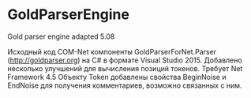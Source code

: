 # GoldParserEngine
 Gold parser engine adapted 5.08 
 
Исходный код COM-Net компоненты GoldParserForNet.Parser (http://goldparser.org) на C# в формате Visual Studio 2015. Добавлено несколько улучшений для вычисления позиций токенов. Требует Net Framework 4.5
Объекту Token добавлены свойства BeginNoise и EndNoise для получения комментариев, возможно связанных с ним.
